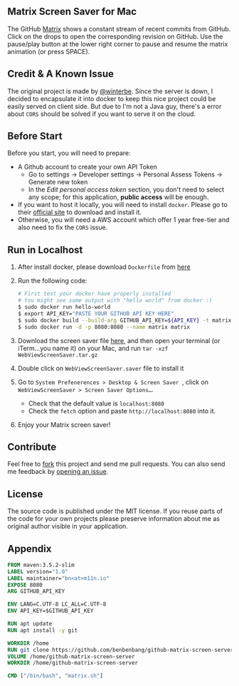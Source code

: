 ## Matrix Screen Saver for Mac

The GitHub [Matrix](http://en.wikipedia.org/wiki/The_Matrix) shows a constant stream of recent commits from GitHub. Click on the drops to open the corresponding revision on GitHub. Use the pause/play button at the lower right corner to pause and resume the matrix animation (or press SPACE).

## Credit & A Known Issue 

The original project is made by [@winterbe](https://github.com/winterbe). Since the server is down, I decided to encapsulate it into docker to keep this nice project could be easily served on client side. But due to I'm not a Java guy, there's a error about `CORS` should be solved if you want to serve it on the cloud.

## Before Start

Before you start, you will need to prepare:

- A Github account to create your own API Token
  - Go to settings → Developer settings → Personal Assess Tokens → Generate new token
  - In the *Edit personal access token* section, you don't need to select any scope; for this application, **public access** will be enough.
- If you want to host it locally, you will need to install `docker`. Please go to their [official site](https://www.docker.com/docker-mac) to download and install it.
- Otherwise, you will need a AWS account which offer 1 year free-tier and also need to fix the `CORS` issue.

## Run in Localhost

1. After install docker, please download `Dockerfile` from [here](https://d.pr/f/zcFGxn)

2. Run the following code:

   ```bash
   # First test your docker have properly installed
   # You might see some output with "hello world" from docker :)
   $ sudo docker run hello-world
   $ export API_KEY="PASTE YOUR GITHUB API KEY HERE"
   $ sudo docker build --build-arg GITHUB_API_KEY=${API_KEY} -t matrix -f matrix.Dockerfile ./
   $ sudo docker run -d -p 8080:8080 --name matrix matrix
   ```

3. Download the screen saver file [here](https://d.pr/f/5RQH2l), and then open your terminal (or iTerm…you name it) on your Mac, and run `tar -xzf WebViewScreenSaver.tar.gz`

4. Double click on `WebViewScreenSaver.saver` file to install it

5. Go to `System Prefenerences > Desktop & Screen Saver `, click on `WebViewScreenSaver > Screen Saver Options…`. 

   - Check that the default value is `localhost:8080` 
   - Check the `fetch` option and paste `http://localhost:8080` into it.

6. Enjoy your Matrix screen saver!

## Contribute

Feel free to [fork](https://github.com/benbenbang/github-matrix-screen-server/fork) this project and send me pull requests. You can also send me feedback by [opening an issue](https://github.com/benbenbang/github-matrix-screen-server/issues).

## License

The source code is published under the MIT license. If you reuse parts of the code for your own projects please preserve information about me as original author visible in your application.

## Appendix

``` dockerfile
FROM maven:3.5.2-slim
LABEL version="1.0"
LABEL maintainer="bn<at>m11n.io"
EXPOSE 8080
ARG GITHUB_API_KEY

ENV LANG=C.UTF-8 LC_ALL=C.UTF-8
ENV API_KEY=$GITHUB_API_KEY

RUN apt update
RUN apt install -y git

WORKDIR /home
RUN git clone https://github.com/benbenbang/github-matrix-screen-server
VOLUME /home/github-matrix-screen-server
WORKDIR /home/github-matrix-screen-server

CMD ["/bin/bash", "matrix.sh"]
```

